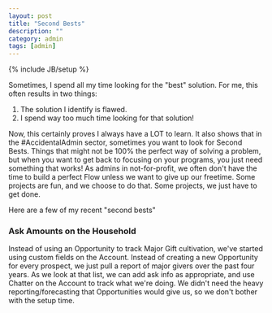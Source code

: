 ```yaml
---
layout: post
title: "Second Bests"
description: ""
category: admin 
tags: [admin]
---
```

{% include JB/setup %}

Sometimes, I spend all my time looking for the "best" solution. For me, this often results in two things:

  1. The solution I identify is flawed.
  2. I spend way too much time looking for that solution!
  
Now, this certainly proves I always have a LOT to learn. It also shows that in the #AccidentalAdmin sector, sometimes you want to look for Second Bests. Things that might not be 100% the perfect way of solving a problem, but when you want to get back to focusing on your programs, you just need something that works! As admins in not-for-profit, we often don't have the time to build a perfect Flow unless we want to give up our freetime. Some projects are fun, and we choose to do that. Some projects, we just have to get done.

Here are a few of my recent "second bests"

### Ask Amounts on the Household
Instead of using an Opportunity to track Major Gift cultivation, we've started using custom fields on the Account. Instead of creating a new Opportunity for every prospect, we just pull a report of major givers over the past four years. As we look at that list, we can add ask info as appropriate, and use Chatter on the Account to track what we're doing. We didn't need the heavy reporting/forecasting that Opportunities would give us, so we don't bother with the setup time.

### 
